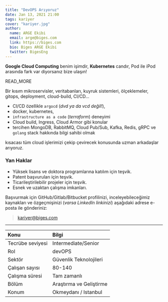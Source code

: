 ```yaml
---
title: "DevOPS Arıyoruz"
date: Jan 13, 2021 21:00
tags: kariyer
cover: "kariyer.jpg"
author:
  name: ARGE Ekibi
  email: arge@biges.com
  link: https://biges.com
  bio: Biges ARGE Ekibi
  twitter: BigesEng
---
```


**Google Cloud Computing** benim işimdir, **Kubernetes** candır, Pod ile iPod
arasında fark var diyorsanız bize ulaşın!

READ_MORE

Bir kısım mikroservisler, veritabanları, kuyruk sistemleri, ölçeklemeler,
gitops, deployment, cloud-build, CI/CD...

- CI/CD özellikle `argocd` (*dvd ya da vcd değil!*),
- docker, kubernetes,
- `infrastructure as a code` (*terraform*) deneyimi
- Cloud build, Ingress, Cloud Armor gibi konular
- tercihen MongoDB, RabbitMQ, Cloud Pub/Sub, Kafka, Redis, gRPC ve `golang`
  stack hakkında bilgi sahibi olmak

kısacası tüm cloud işlerimizi çekip çevirecek konusunda uzman
arkadaşlar arıyoruz.

### Yan Haklar

- Yüksek lisans ve doktora programlarına katılım için teşvik.
- Patent başvuruları için teşvik.
- Ticarileştirilebilir projeler için teşvik.
- Esnek ve uzaktan çalışma imkanları.

Başvurmak için GitHub/Gitlab/Bitbucket profilinizi, inceleyebileceğimiz
kaynakları ve özgeçmişinizi (*varsa LinkedIn linkinizi*) aşağıdaki adrese
e-posta ile gönderiniz:

> kariyer@biges.com

---


| Konu              | Bilgi                    |
|:------------------|:-------------------------|
| Tecrübe seviyesi  | Intermediate/Senior      |
| Rol               | devOPS                   |
| Sektör            | Güvenlik Teknolojileri   |
| Çalışan sayısı    | 80-140                   |
| Çalışma süresi    | Tam zamanlı              |
| Bölüm             | Araştırma ve Geliştirme  |
| Konum             | Okmeydanı / Istanbul     |
